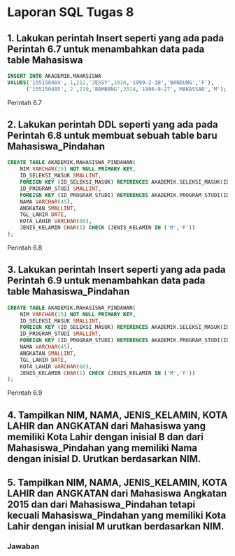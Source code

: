 # Laporan SQL Tugas 8

## 1. Lakukan perintah Insert seperti yang ada pada Perintah 6.7 untuk menambahkan data pada table Mahasiswa
```sql
INSERT INTO AKADEMIK.MAHASISWA
VALUES('155150404', 1,212,'JESSY',2016,'1999-2-10','BANDUNG','F'),
      ('155150405', 2 ,219,'BAMBANG',2014,'1996-9-27','MAKASSAR','M');
```
Perintah 6.7

## 2. Lakukan perintah DDL seperti yang ada pada Perintah 6.8 untuk membuat sebuah table baru Mahasiswa_Pindahan
```sql
CREATE TABLE AKADEMIK.MAHASISWA_PINDAHAN(
	NIM VARCHAR(15) NOT NULL PRIMARY KEY,
	ID_SELEKSI_MASUK SMALLINT,
	FOREIGN KEY (ID_SELEKSI_MASUK) REFERENCES AKADEMIK.SELEKSI_MASUK(ID_SELEKSI_MASUK),
	ID_PROGRAM_STUDI SMALLINT,
	FOREIGN KEY (ID_PROGRAM_STUDI) REFERENCES AKADEMIK.PROGRAM_STUDI(ID_PROGRAM_STUDI),
	NAMA VARCHAR(45),
	ANGKATAN SMALLINT,
	TGL_LAHIR DATE,
	KOTA_LAHIR VARCHAR(60),
	JENIS_KELAMIN CHAR(1) CHECK (JENIS_KELAMIN IN ('M','F'))
);
```
Perintah 6.8

## 3. Lakukan perintah Insert seperti yang ada pada Perintah 6.9 untuk menambahkan data pada table Mahasiswa_Pindahan
```sql
CREATE TABLE AKADEMIK.MAHASISWA_PINDAHAN(
	NIM VARCHAR(15) NOT NULL PRIMARY KEY,
	ID_SELEKSI_MASUK SMALLINT,
	FOREIGN KEY (ID_SELEKSI_MASUK) REFERENCES AKADEMIK.SELEKSI_MASUK(ID_SELEKSI_MASUK),
	ID_PROGRAM_STUDI SMALLINT,
	FOREIGN KEY (ID_PROGRAM_STUDI) REFERENCES AKADEMIK.PROGRAM_STUDI(ID_PROGRAM_STUDI),
	NAMA VARCHAR(45),
	ANGKATAN SMALLINT,
	TGL_LAHIR DATE,
	KOTA_LAHIR VARCHAR(60),
	JENIS_KELAMIN CHAR(1) CHECK (JENIS_KELAMIN IN ('M','F'))
);
```
Perintah 6.9

## 4. Tampilkan NIM, NAMA, JENIS_KELAMIN, KOTA LAHIR dan ANGKATAN dari Mahasiswa yang memiliki Kota Lahir dengan inisial B dan dari Mahasiswa_Pindahan yang memiliki Nama dengan inisial D. Urutkan berdasarkan NIM.

## 5. Tampilkan NIM, NAMA, JENIS_KELAMIN, KOTA LAHIR dan ANGKATAN dari Mahasiswa Angkatan 2015 dan dari Mahasiswa_Pindahan tetapi kecuali Mahasiswa_Pindahan yang memiliki Kota Lahir dengan inisial M urutkan berdasarkan NIM.


### Jawaban
